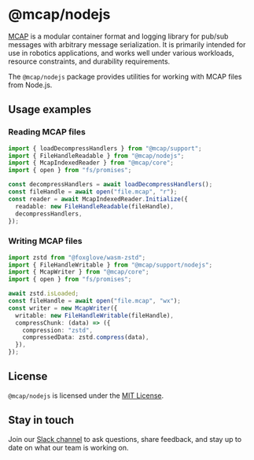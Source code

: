 # @mcap/nodejs

[MCAP](https://github.com/foxglove/mcap) is a modular container format and logging library for pub/sub messages with arbitrary message serialization. It is primarily intended for use in robotics applications, and works well under various workloads, resource constraints, and durability requirements.

The `@mcap/nodejs` package provides utilities for working with MCAP files from Node.js.

## Usage examples

### Reading MCAP files

```ts
import { loadDecompressHandlers } from "@mcap/support";
import { FileHandleReadable } from "@mcap/nodejs";
import { McapIndexedReader } from "@mcap/core";
import { open } from "fs/promises";

const decompressHandlers = await loadDecompressHandlers();
const fileHandle = await open("file.mcap", "r");
const reader = await McapIndexedReader.Initialize({
  readable: new FileHandleReadable(fileHandle),
  decompressHandlers,
});
```

### Writing MCAP files

```ts
import zstd from "@foxglove/wasm-zstd";
import { FileHandleWritable } from "@mcap/support/nodejs";
import { McapWriter } from "@mcap/core";
import { open } from "fs/promises";

await zstd.isLoaded;
const fileHandle = await open("file.mcap", "wx");
const writer = new McapWriter({
  writable: new FileHandleWritable(fileHandle),
  compressChunk: (data) => ({
    compression: "zstd",
    compressedData: zstd.compress(data),
  }),
});
```

## License

`@mcap/nodejs` is licensed under the [MIT License](https://opensource.org/licenses/MIT).

## Stay in touch

Join our [Slack channel](https://foxglove.dev/join-slack) to ask questions, share feedback, and stay up to date on what our team is working on.
